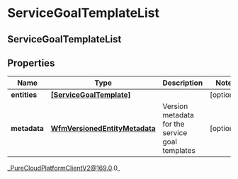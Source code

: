 # ServiceGoalTemplateList

## ServiceGoalTemplateList

## Properties

|Name | Type | Description | Notes|
|------------ | ------------- | ------------- | -------------|
| **entities** | [**[ServiceGoalTemplate]**]([ServiceGoalTemplate]) |  | [optional] |
| **metadata** | [**WfmVersionedEntityMetadata**](WfmVersionedEntityMetadata) | Version metadata for the service goal templates | [optional] |



_PureCloudPlatformClientV2@169.0.0_
